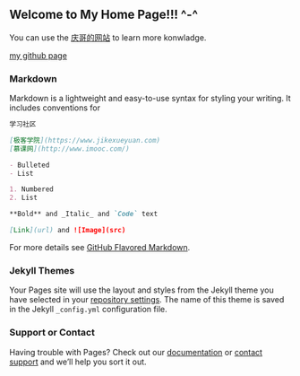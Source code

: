 ## Welcome to My Home Page!!!    ^-^

You can use the [庆哥的网站](https://zptcsoft.github.io) to learn more konwladge.

[my github page](https://wzlsz.github.io/)

### Markdown

Markdown is a lightweight and easy-to-use syntax for styling your writing. It includes conventions for

```markdown
学习社区

[极客学院](https://www.jikexueyuan.com)
[慕课网](http://www.imooc.com/)

- Bulleted
- List

1. Numbered
2. List

**Bold** and _Italic_ and `Code` text

[Link](url) and ![Image](src)
```

For more details see [GitHub Flavored Markdown](https://guides.github.com/features/mastering-markdown/).

### Jekyll Themes

Your Pages site will use the layout and styles from the Jekyll theme you have selected in your [repository settings](https://github.com/wzlsz/wzlsz.github.io/settings). The name of this theme is saved in the Jekyll `_config.yml` configuration file.

### Support or Contact

Having trouble with Pages? Check out our [documentation](https://help.github.com/categories/github-pages-basics/) or [contact support](https://github.com/contact) and we’ll help you sort it out.
